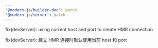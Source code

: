 ```yaml
---
'@modern-js/builder-doc': patch
'@modern-js/server': patch
---
```


fix(devServer): using current host and port to create HMR connection

fix(devServer): 建立 HMR 连接时默认使用当前 host 和 port
